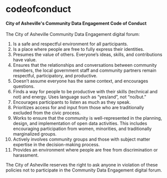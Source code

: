 codeofconduct
=============

#### City of Asheville's Community Data Engagement Code of Conduct

The City of Asheville Community Data Engagement digital forum:

1. Is a safe and respectful environment for all participants.
2. Is a place where people are free to fully express their identities.
3. Presumes the value of others. Everyone’s ideas, skills, and contributions have value.
4. Ensures that the relationships and conversations between community members, the local government staff and community partners remain respectful, participatory, and productive.
5. Doesn’t assume everyone has the same context, and encourages questions.
6. Finds a way for people to be productive with their skills (technical and not) and energy. Uses language such as “yes/and”, not “no/but.”
7. Encourages participants to listen as much as they speak.
8. Prioritizes access for and input from those who are traditionally excluded from the civic process.
9. Works to ensure that the community is well-represented in the planning, design, and implementation of open data activities. This includes encouraging participation from women, minorities, and traditionally marginalized groups. 
10. Actively involves community groups and those with subject matter expertise in the decision-making process.
11. Provides an environment where people are free from discrimination or harassment.

The City of Asheville reserves the right to ask anyone in violation of these policies not to participate in the Community Data Engagement digital forum.
